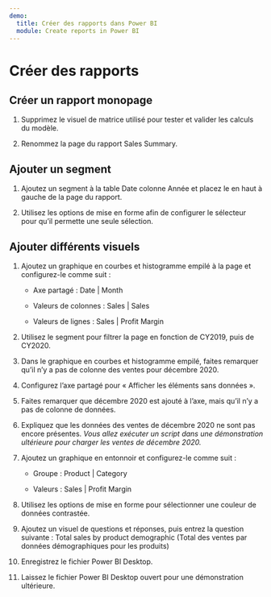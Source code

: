 ```yaml
---
demo:
  title: Créer des rapports dans Power BI
  module: Create reports in Power BI
---
```

# Créer des rapports

## Créer un rapport monopage

1. Supprimez le visuel de matrice utilisé pour tester et valider les calculs du modèle.

1. Renommez la page du rapport Sales Summary.

## Ajouter un segment

1. Ajoutez un segment à la table Date colonne Année et placez le en haut à gauche de la page du rapport.

1. Utilisez les options de mise en forme afin de configurer le sélecteur pour qu’il permette une seule sélection.

## Ajouter différents visuels

1. Ajoutez un graphique en courbes et histogramme empilé à la page et configurez-le comme suit :

    - Axe partagé : Date | Month

    - Valeurs de colonnes : Sales | Sales

    - Valeurs de lignes : Sales | Profit Margin

1. Utilisez le segment pour filtrer la page en fonction de CY2019, puis de CY2020.

1. Dans le graphique en courbes et histogramme empilé, faites remarquer qu’il n’y a pas de colonne des ventes pour décembre 2020.

1. Configurez l’axe partagé pour « Afficher les éléments sans données ».

1. Faites remarquer que décembre 2020 est ajouté à l’axe, mais qu’il n’y a pas de colonne de données.

1. Expliquez que les données des ventes de décembre 2020 ne sont pas encore présentes. *Vous allez exécuter un script dans une démonstration ultérieure pour charger les ventes de décembre 2020.*

1. Ajoutez un graphique en entonnoir et configurez-le comme suit :

    - Groupe : Product | Category

    - Valeurs : Sales | Profit Margin

1. Utilisez les options de mise en forme pour sélectionner une couleur de données contrastée.

1. Ajoutez un visuel de questions et réponses, puis entrez la question suivante : Total sales by product demographic (Total des ventes par données démographiques pour les produits)

1. Enregistrez le fichier Power BI Desktop.

1. Laissez le fichier Power BI Desktop ouvert pour une démonstration ultérieure.
